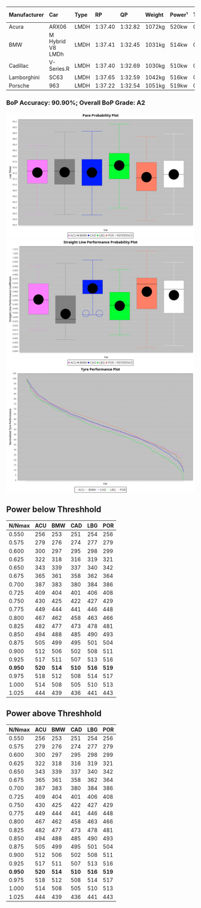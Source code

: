 |Manufacturer|Car|Type|RP|QP|Weight|Power¹|Threshhold|PINC|Power²|E/Stint|AVG Vmax|FDS|RDLC|L/Stint|BOP-Grade|ModelAccuracy|ModelPoints|Match%|
|:-|:-|:-|:-|:-|:-|:-|:-|:-|:-|:-|:-|:-|:-|:-|:-|:-|:-|:-|
|Acura|ARX06|LMDH|1:37.40|1:32.82|1072kg|520kw|0.0kph|0%|520kw|916MJ|314.29kph|-|0.99|29|+B1|100.00%|995|86.07%|
|BMW|M Hybrid V8 LMDh|LMDH|1:37.41|1:32.45|1031kg|514kw|0.0kph|0%|514kw|896MJ|312.55kph|-|1.04|29|~A1|98.60%|1690|100.00%|
|Cadillac|V-Series.R|LMDH|1:37.40|1:32.69|1030kg|510kw|0.0kph|0%|510kw|882MJ|316.44kph|-|1.04|29|~A1|98.38%|1765|95.51%|
|Lamborghini|SC63|LMDH|1:37.65|1:32.59|1042kg|516kw|0.0kph|0%|516kw|896MJ|313.88kph|-|1.05|29|+C1|96.77%|419|79.76%|
|Porsche|963|LMDH|1:37.22|1:32.54|1051kg|519kw|0.0kph|0%|519kw|902MJ|316.52kph|-|1.01|29|-A2|96.81%|5438|93.18%|

### BoP Accuracy: 90.90%; Overall BoP Grade: A2
![PACECHART](./IMG/OFFICIAL.png)
![STRAIGHTLINEPERFORMANCECHART](./IMG/OFFICIAL_sp.png)
![TYREPERFORMANCECHART](./IMG/OFFICIAL_tw.png)

## Power below Threshhold
|N/Nmax|ACU|BMW|CAD|LBG|POR|
|:-|:-|:-|:-|:-|:-|
|0.550|256|253|251|254|256|
|0.575|279|276|274|277|279|
|0.600|300|297|295|298|299|
|0.625|322|318|316|319|321|
|0.650|343|339|337|340|342|
|0.675|365|361|358|362|364|
|0.700|387|383|380|384|386|
|0.725|409|404|401|406|408|
|0.750|430|425|422|427|429|
|0.775|449|444|441|446|448|
|0.800|467|462|458|463|466|
|0.825|482|477|473|478|481|
|0.850|494|488|485|490|493|
|0.875|505|499|495|501|504|
|0.900|512|506|502|508|511|
|0.925|517|511|507|513|516|
|**0.950**|**520**|**514**|**510**|**516**|**519**|
|0.975|518|512|508|514|517|
|1.000|514|508|505|510|513|
|1.025|444|439|436|441|443|

## Power above Threshhold
|N/Nmax|ACU|BMW|CAD|LBG|POR|
|:-|:-|:-|:-|:-|:-|
|0.550|256|253|251|254|256|
|0.575|279|276|274|277|279|
|0.600|300|297|295|298|299|
|0.625|322|318|316|319|321|
|0.650|343|339|337|340|342|
|0.675|365|361|358|362|364|
|0.700|387|383|380|384|386|
|0.725|409|404|401|406|408|
|0.750|430|425|422|427|429|
|0.775|449|444|441|446|448|
|0.800|467|462|458|463|466|
|0.825|482|477|473|478|481|
|0.850|494|488|485|490|493|
|0.875|505|499|495|501|504|
|0.900|512|506|502|508|511|
|0.925|517|511|507|513|516|
|**0.950**|**520**|**514**|**510**|**516**|**519**|
|0.975|518|512|508|514|517|
|1.000|514|508|505|510|513|
|1.025|444|439|436|441|443|
